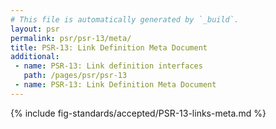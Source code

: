 ```yaml
---
# This file is automatically generated by `_build`.
layout: psr
permalink: psr/psr-13/meta/
title: PSR-13: Link Definition Meta Document
additional:
 - name: PSR-13: Link definition interfaces
   path: /pages/psr/psr-13
 - name: PSR-13: Link Definition Meta Document
---
```


{% include fig-standards/accepted/PSR-13-links-meta.md %}